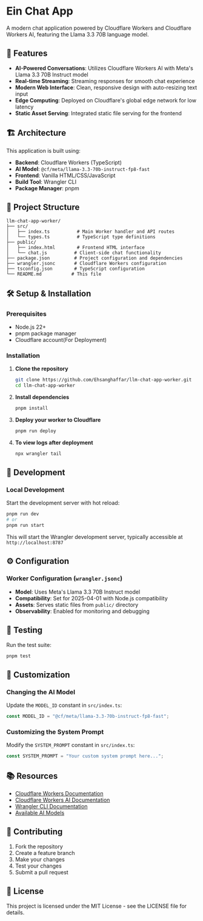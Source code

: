 # Ein Chat App

A modern chat application powered by Cloudflare Workers and Cloudflare Workers AI, featuring the Llama 3.3 70B language model.

## 🚀 Features

- **AI-Powered Conversations**: Utilizes Cloudflare Workers AI with Meta's Llama 3.3 70B Instruct model
- **Real-time Streaming**: Streaming responses for smooth chat experience
- **Modern Web Interface**: Clean, responsive design with auto-resizing text input
- **Edge Computing**: Deployed on Cloudflare's global edge network for low latency
- **Static Asset Serving**: Integrated static file serving for the frontend

## 🏗️ Architecture

This application is built using:

- **Backend**: Cloudflare Workers (TypeScript)
- **AI Model**: `@cf/meta/llama-3.3-70b-instruct-fp8-fast`
- **Frontend**: Vanilla HTML/CSS/JavaScript
- **Build Tool**: Wrangler CLI
- **Package Manager**: pnpm

## 📁 Project Structure

```text
llm-chat-app-worker/
├── src/
│   ├── index.ts          # Main Worker handler and API routes
│   └── types.ts          # TypeScript type definitions
├── public/
│   ├── index.html        # Frontend HTML interface
│   └── chat.js          # Client-side chat functionality
├── package.json         # Project configuration and dependencies
├── wrangler.jsonc       # Cloudflare Workers configuration
├── tsconfig.json        # TypeScript configuration
└── README.md           # This file
```

## 🛠️ Setup & Installation

### Prerequisites

- Node.js 22+
- pnpm package manager
- Cloudflare account(For Deployment)

### Installation

1. **Clone the repository**

   ```bash
   git clone https://github.com/Ehsanghaffar/llm-chat-app-worker.git
   cd llm-chat-app-worker
   ```

2. **Install dependencies**

   ```bash
   pnpm install
   ```

3. **Deploy your worker to Cloudflare**

   ```bash
   pnpm run deploy
   ```

4. **To view logs after deployment**

   ```bash
   npx wrangler tail
   ```

## 🚀 Development

### Local Development

Start the development server with hot reload:

```bash
pnpm run dev
# or
pnpm run start
```

This will start the Wrangler development server, typically accessible at `http://localhost:8787`


## ⚙️ Configuration

### Worker Configuration (`wrangler.jsonc`)

- **Model**: Uses Meta's Llama 3.3 70B Instruct model
- **Compatibility**: Set for 2025-04-01 with Node.js compatibility
- **Assets**: Serves static files from `public/` directory
- **Observability**: Enabled for monitoring and debugging

## 🧪 Testing

Run the test suite:

```bash
pnpm test
```

## 🔧 Customization

### Changing the AI Model

Update the `MODEL_ID` constant in `src/index.ts`:

```typescript
const MODEL_ID = "@cf/meta/llama-3.3-70b-instruct-fp8-fast";
```

### Customizing the System Prompt

Modify the `SYSTEM_PROMPT` constant in `src/index.ts`:

```typescript
const SYSTEM_PROMPT = "Your custom system prompt here...";
```

## 📚 Resources

- [Cloudflare Workers Documentation](https://developers.cloudflare.com/workers/)
- [Cloudflare Workers AI Documentation](https://developers.cloudflare.com/workers-ai/)
- [Wrangler CLI Documentation](https://developers.cloudflare.com/workers/wrangler/)
- [Available AI Models](https://developers.cloudflare.com/workers-ai/models/)

## 🤝 Contributing

1. Fork the repository
2. Create a feature branch
3. Make your changes
4. Test your changes
5. Submit a pull request

## 📄 License

This project is licensed under the MIT License - see the LICENSE file for details.
